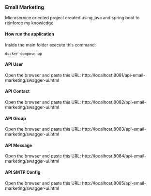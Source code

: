 ### Email Marketing

Microservice oriented project created using java and spring boot to reinforce my knowledge.

#### How run the application

Inside the main folder execute this command:

	docker-compose up

#### API User

Open the browser and paste this URL: 
http://localhost:8081/api-email-marketing/swagger-ui.html

#### API Contact

Open the browser and paste this URL: 
http://localhost:8082/api-email-marketing/swagger-ui.html

#### API Group

Open the browser and paste this URL: 
http://localhost:8083/api-email-marketing/swagger-ui.html

#### API Message

Open the browser and paste this URL: 
http://localhost:8084/api-email-marketing/swagger-ui.html

#### API SMTP Config

Open the browser and paste this URL: 
http://localhost:8085/api-email-marketing/swagger-ui.html